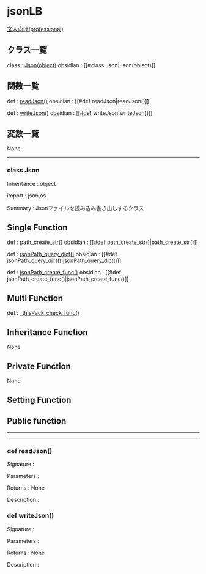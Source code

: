 # jsonLB

[玄人向け(professional)](./_professional/jsonLB.md)

## クラス一覧
class : [Json(object)](#json00) obsidian : [[#class Json|Json(object)]]

## 関数一覧
def : [readJson()](#readjson) obsidian : [[#def readJson|readJson()]]

def : [writeJson()](#writejson) obsidian : [[#def writeJson|writeJson()]]

## 変数一覧

None

---

<a id="json"></a>
### class Json

Inheritance : object

import : json,os

Summary : Jsonファイルを読み込み書き出しするクラス

## Single Function

def : [path_create_str()](#pathcreatestr) obsidian : [[#def path_create_str()|path_create_str()]]

def : [jsonPath_query_dict()](#jsonpathquerydict) obsidian : [[#def jsonPath_query_dict()|jsonPath_query_dict()]]

def : [jsonPath_create_func()](#jsonpathcreatefunc) obsidian : [[#def jsonPath_create_func()|jsonPath_create_func()]]

## Multi Function

def : [\_thisPack_check_func()](#\_thispackcheckfunc)

## Inheritance Function

None

## Private Function

None

## Setting Function



## Public function

---



---

<a id="readjson"></a>
### def readJson()

Signature : 

Parameters : 

Returns : None

Description : 

<a id="writejson"></a>
### def writeJson()

Signature : 

Parameters : 

Returns : None

Description : 